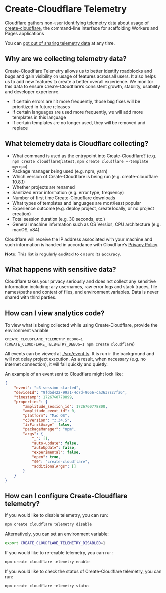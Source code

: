 # Create-Cloudflare Telemetry

Cloudflare gathers non-user identifying telemetry data about usage of [create-cloudflare](https://www.npmjs.com/package/create-cloudflare), the command-line interface for scaffolding Workers and Pages applications

You can [opt out of sharing telemetry data](#how-can-i-configure-create-cloudflare-telemetry) at any time.

## Why are we collecting telemetry data?

Create-Cloudflare Telemetry allows us to better identify roadblocks and bugs and gain visibility on usage of features across all users. It also helps us to add new features to create a better overall experience. We monitor this data to ensure Create-Cloudflare’s consistent growth, stability, usability and developer experience.

- If certain errors are hit more frequently, those bug fixes will be prioritized in future releases
- If certain languages are used more frequently, we will add more templates in this language
- If certain templates are no longer used, they will be removed and replace

## What telemetry data is Cloudflare collecting?

- What command is used as the entrypoint into Create-Cloudflare? (e.g. `npm create cloudflare@latest`, `npm create cloudflare –-template myrepo`)
- Package manager being used (e.g. npm, yarn)
- Which version of Create-Cloudflare is being run (e.g. create-cloudflare 10.8.1)
- Whether projects are renamed
- Sanitized error information (e.g. error type, frequency)
- Number of first time Create-Cloudflare downloads
- What types of templates and languages are most/least popular
- Experience outcome (e.g. deploy project, create locally, or no project creation)
- Total session duration (e.g. 30 seconds, etc.)
- General machine information such as OS Version, CPU architecture (e.g. macOS, x84)

Cloudflare will receive the IP address associated with your machine and such information is handled in accordance with Cloudflare’s [Privacy Policy](https://www.cloudflare.com/privacypolicy/).

**Note**: This list is regularly audited to ensure its accuracy.

## What happens with sensitive data?

Cloudflare takes your privacy seriously and does not collect any sensitive information including: any usernames, raw error logs and stack traces, file names/paths and content of files, and environment variables. Data is never shared with third parties.

## How can I view analytics code?

To view what is being collected while using Create-Cloudflare, provide the environment variable

`CREATE_CLOUDFLARE_TELEMETRY_DEBUG=1` (`CREATE_CLOUDFLARE_TELEMETRY_DEBUG=1 npm create cloudflare`)

All events can be viewed at [./src/event.ts](./src/event.ts). It is run in the background and will not delay project execution. As a result, when necessary (e.g. no internet connection), it will fail quickly and quietly.

An example of an event sent to Cloudflare might look like:

```json
{
	"event": "c3 session started",
	"deviceId": "9fd5d422-99a1-4c7d-9666-ca3637927fa6",
	"timestamp": 1726760778899,
	"properties": {
		"amplitude_session_id": 1726760778800,
		"amplitude_event_id": 0,
		"platform": "Mac OS",
		"c3Version": "2.34.5",
		"isFirstUsage": false,
		"packageManager": "npm",
		"args": {
			"_": [],
			"auto-update": false,
			"autoUpdate": false,
			"experimental": false,
			"open": true,
			"$0": "create-cloudflare",
			"additionalArgs": []
		}
	}
}
```

## How can I configure Create-Cloudflare telemetry?

If you would like to disable telemetry, you can run:

```sh
npm create cloudflare telemetry disable
```

Alternatively, you can set an environment variable:

```sh
export CREATE_CLOUDFLARE_TELEMETRY_DISABLED=1
```

If you would like to re-enable telemetry, you can run:

```sh
npm create cloudflare telemetry enable
```

If you would like to check the status of Create-Cloudflare telemetry, you can run:

```sh
npm create cloudflare telemetry status
```
